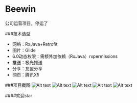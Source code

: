 # Beewin
公司运营项目，停运了

###技术选型
* 网络：RxJava+Retrofit
* 图片：Glide
* 6.0动态权限：需额外加依赖（RxJava）rxpermissions
* 推送：极光推送
* 分享：友盟分享
* 网页：腾讯X5


###项目截图
![Alt text](https://github.com/KeyreneLu/Beewin/blob/master/img/01.png "首页1")
![Alt text](https://github.com/KeyreneLu/Beewin/blob/master/img/02.png "首页2")
![Alt text](https://github.com/KeyreneLu/Beewin/blob/master/img/03.png "首页3")
![Alt text](https://github.com/KeyreneLu/Beewin/blob/master/img/04.png "首页4")
![Alt text](https://github.com/KeyreneLu/Beewin/blob/master/img/05.png "首页5")


####欢迎star
